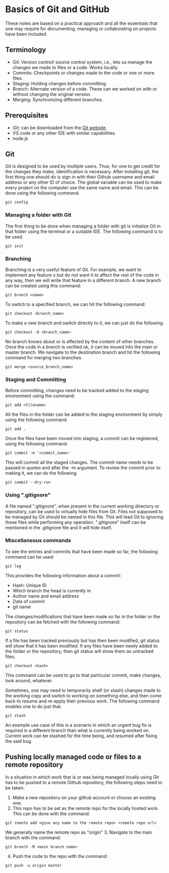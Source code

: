 # Basics of Git and GitHub
These notes are based on a practical approach  and all the essentials that one may require for documenting, managing or collaborating on projects have been included. 

## Terminology
- Git: Version control/ source control system, i.e., lets us manage the changes we made to files or a code. Works locally.
- Commits: Checkpoints or changes made to the code or one or more files.
- Staging: Holding changes before committing.
- Branch: Alternate version of a code. These can we worked on with or without changing the original version.
- Merging: Synchronizing different branches.

## Prerequisites
- Git; can be downloaded from the [Git website](https://git-scm.com/).
- VS code or any other IDE with similar capabilities.
- node.js

## Git 
Git is designed to be used by multiple users. Thus, for one to get credit for the changes they make, identification is necessary. After installing git, the first thing one should do is sign in with their Github username and email address or any other ID of choice. The global variable can be used to make every project on the computer use the same name and email. This can be done using the following command.

```
git config
```

### Managing a folder with Git
The first thing to be done when managing a folder with git is initialize Git in that folder using the terminal or a suitable IDE. The following command is to be used.
```
git init
```

### Branching

Branching is a very useful feature of Git. For example, we want to implement any feature x but do not want it to affect the rest of the code in any way, then we will write that feature in a different branch.
A new branch can be created using this command:
```
git branch <name>
```
To switch to a specified branch, we can hit the following command:
```
git checkout <branch_name>
```
To make a new branch and switch directly to it, we can just do the following.
```
git checkout -b <branch_name>
```
No branch knows about or is affected by the content of other branches.
Once the code in a branch is verified ok, it can be moved into the main or master branch. We navigate to the destination branch and hit the following command for merging two branches.
```
git merge <source_branch_name>
```

### Staging and Committing
Before committing, changes need to be tracked added to the staging environment using the command:
```
git add <filename> 
```
All the files in the folder can be added to the staging environment by simply using the following command.
```
git add .
```
Once the files have been moved into staging, a commit can be registered, using the following command:
```
git commit -m '<commit_name>'
```
This will commit all the staged changes. The commit name needs to be passed in quotes and after the -m argument.
To review the commit prior to making it, we can do the following.
```
git commit --dry-run
```

### Using ".gitignore"
A file named ".gitignore", when present in the current working directory or repository, can be used to virtually hide files from Git. Files not supposed to be managed by Git should be named in this file. This will lead Git to ignoring these files while performing any operation.
".gitignore" itself can be mentioned in the .gitignore file and it will hide itself.

###  Miscellaneous commands
To see the entries and commits that have been made so far, the following command can be used:
```
git log
```

This provides the following information about a commit:
- Hash: Unique ID
- Which branch the head is currently in
- Author name and email address
- Date of commit
- git name

The changes/modifications that have been made so far in the folder or the repository can be fetched with the following command:
```
git status
```
If a file has been tracked previously but has then been modified, git status will show that it has been modified. If any files have been newly added to the folder or the repository, then git status will show them as untracked files.

```
git checkout <hash>
```
This command can be used to go to that particular commit, make changes, look around, whatever.

Sometimes, one may need to temporarily shelf (or stash) changes made to the working copy and switch to working on something else, and then come back to resume and re-apply their previous work. The following command enables one to do just that.
```
git stash
```
An example use case of this is a scenario in which an urgent bug fix is required in a different branch than what is currently being worked on. Current work can be stashed for the time being, and resumed after fixing the said bug.

## Pushing locally managed code or files to a remote repository
In a situation in which work that is or was being managed locally using Git has to be pushed to a remote Github repository, the following steps need to be taken.
1. Make a new repository on your github account or choose an existing one.
2. This repo has to be set as the remote repo for the locally hosted work. This can be done with the command: 
  ```
  git remote add <give any name to the remote repo> <remote repo url>
  ```
  We generally name the remote repo as "origin"
3. Navigate to the main branch with the command:
```
git branch -M <main branch name>
```
4. Push the code to the repo with the command:
```
git push -u origin master 
```
